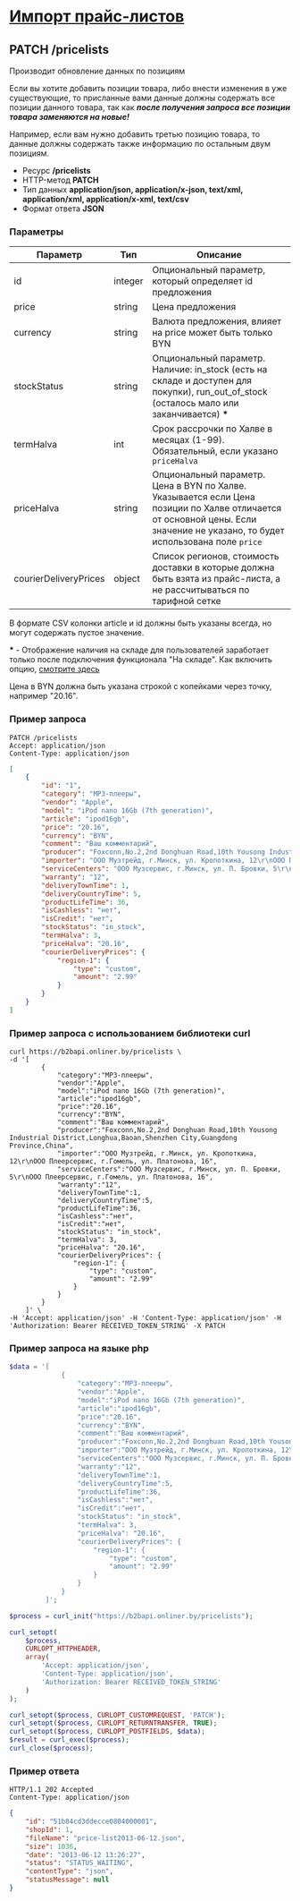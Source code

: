 # [Импорт прайс-листов](info.md)

## PATCH /pricelists

Производит обновление данных по позициям

 Если вы хотите добавить позиции товара, либо внести изменения в уже существующие,
 то присланные вами данные должны содержать все позиции данного товара,
 так как ___после получения запроса все позиции товара заменяются на новые!___

 Например, если вам нужно добавить третью позицию товара, то данные должны содержать также информацию по остальным двум позициям.


- Ресурс **/pricelists**
- HTTP-метод **PATCH**
- Тип данных **application/json, application/x-json, text/xml, application/xml, application/x-xml, text/csv**
- Формат ответа **JSON**

### Параметры

|Параметр|Тип|Описание|
|---|---|---|
|id|integer|Опциональный параметр, который определяет id предложения|
|price|string|Цена предложения|
|currency|string|Валюта предложения, влияет на price может быть только BYN|
|stockStatus|string|Опциональный параметр. Наличие: in_stock (есть на складе и доступен для покупки), run_out_of_stock (осталось мало или заканчивается) __*__|
|termHalva|int|Срок рассрочки по Халве в месяцах (1-99). Обязательный, если указано `priceHalva`|
|priceHalva|string|Опциональный параметр. Цена в BYN по Халве. Указывается если Цена позиции по Халве отличается от основной цены. Если значение не указано, то будет использована поле `price`|
|courierDeliveryPrices|object|Список регионов, стоимость доставки в которые должна быть взята из прайс-листа, а не рассчитываться по тарифной сетке|

В формате CSV колонки article и id должны быть указаны всегда, но могут содержать пустое значение.

__*__ - Отображение наличия на складе для пользователей заработает только после подключения функционала "На складе". Как включить опцию, [смотрите здесь](https://b2bwiki.onliner.by/wiki/%D0%97%D0%B0%D0%B3%D0%BB%D0%B0%D0%B2%D0%BD%D0%B0%D1%8F_%D1%81%D1%82%D1%80%D0%B0%D0%BD%D0%B8%D1%86%D0%B0#.D0.9D.D0.B0.D0.BB.D0.B8.D1.87.D0.B8.D0.B5_.D1.82.D0.BE.D0.B2.D0.B0.D1.80.D0.B0_.28.D0.B7.D0.BD.D0.B0.D1.87.D0.BA.D0.B8_.C2.AB.D0.9D.D0.B0_.D1.81.D0.BA.D0.BB.D0.B0.D0.B4.D0.B5.C2.BB.29)

Цена в BYN должна быть указана строкой с копейками через точку, например "20.16".

### Пример запроса

```http
PATCH /pricelists
Accept: application/json
Content-Type: application/json
```
```json
[
    {
        "id": "1",
        "category": "MP3-плееры",
        "vendor": "Apple",
        "model": "iPod nano 16Gb (7th generation)",
        "article": "ipod16gb",
        "price": "20.16",
        "currency": "BYN",
        "comment": "Ваш комментарий",
        "producer": "Foxconn,No.2,2nd Donghuan Road,10th Yousong Industrial District,Longhua,Baoan,Shenzhen City,Guangdong Province,China",
        "importer": "ООО Музтрейд, г.Минск, ул. Кропоткина, 12\r\nООО Плеерсервис, г.Гомель, ул. Платонова, 16",
        "serviceCenters": "ООО Музсервис, г.Минск, ул. П. Бровки, 5\r\nООО Плеерсервис, г.Гомель, ул. Платонова, 16",
        "warranty": "12",
        "deliveryTownTime": 1,
        "deliveryCountryTime": 5,
        "productLifeTime": 36,
        "isCashless": "нет",
        "isCredit": "нет",
        "stockStatus": "in_stock",
        "termHalva": 3,
        "priceHalva": "20.16",
        "courierDeliveryPrices": {
            "region-1": {
                "type": "custom",
                "amount": "2.99"
            }
        }
    }
]
```

### Пример запроса с использованием библиотеки curl

```
curl https://b2bapi.onliner.by/pricelists \
-d '[
        {
            "category":"MP3-плееры",
            "vendor":"Apple",
            "model":"iPod nano 16Gb (7th generation)",
            "article":"ipod16gb",
            "price":"20.16",
            "currency":"BYN",
            "comment":"Ваш комментарий",
            "producer":"Foxconn,No.2,2nd Donghuan Road,10th Yousong Industrial District,Longhua,Baoan,Shenzhen City,Guangdong Province,China",
            "importer":"ООО Музтрейд, г.Минск, ул. Кропоткина, 12\r\nООО Плеерсервис, г.Гомель, ул. Платонова, 16",
            "serviceCenters":"ООО Музсервис, г.Минск, ул. П. Бровки, 5\r\nООО Плеерсервис, г.Гомель, ул. Платонова, 16",
            "warranty":"12",
            "deliveryTownTime":1,
            "deliveryCountryTime":5,
            "productLifeTime":36,
            "isCashless":"нет",
            "isCredit":"нет",
            "stockStatus": "in_stock",
            "termHalva": 3,
            "priceHalva": "20.16",
            "courierDeliveryPrices": {
                "region-1": {
                    "type": "custom",
                    "amount": "2.99"
                }
            }
        }
    ]' \
-H 'Accept: application/json' -H 'Content-Type: application/json' -H 'Authorization: Bearer RECEIVED_TOKEN_STRING' -X PATCH
```

### Пример запроса на языке php

```php
$data = '[
             {
                 "category":"MP3-плееры",
                 "vendor":"Apple",
                 "model":"iPod nano 16Gb (7th generation)",
                 "article":"ipod16gb",
                 "price":"20.16",
                 "currency":"BYN",
                 "comment":"Ваш комментарий",
                 "producer":"Foxconn,No.2,2nd Donghuan Road,10th Yousong Industrial District,Longhua,Baoan,Shenzhen City,Guangdong Province,China",
                 "importer":"ООО Музтрейд, г.Минск, ул. Кропоткина, 12\r\nООО Плеерсервис, г.Гомель, ул. Платонова, 16",
                 "serviceCenters":"ООО Музсервис, г.Минск, ул. П. Бровки, 5\r\nООО Плеерсервис, г.Гомель, ул. Платонова, 16",
                 "warranty":"12",
                 "deliveryTownTime":1,
                 "deliveryCountryTime":5,
                 "productLifeTime":36,
                 "isCashless":"нет",
                 "isCredit":"нет",
                 "stockStatus": "in_stock",
                 "termHalva": 3,
                 "priceHalva": "20.16",
                 "courierDeliveryPrices": {
                     "region-1": {
                         "type": "custom",
                         "amount": "2.99"
                     }
                 }
             }
         ]';

$process = curl_init("https://b2bapi.onliner.by/pricelists");

curl_setopt(
    $process, 
    CURLOPT_HTTPHEADER, 
    array(
        'Accept: application/json', 
        'Content-Type: application/json', 
        'Authorization: Bearer RECEIVED_TOKEN_STRING'
    )
);

curl_setopt($process, CURLOPT_CUSTOMREQUEST, 'PATCH');
curl_setopt($process, CURLOPT_RETURNTRANSFER, TRUE);
curl_setopt($process, CURLOPT_POSTFIELDS, $data);
$result = curl_exec($process);
curl_close($process);
```

### Пример ответа

```http
HTTP/1.1 202 Accepted
Content-Type: application/json
```
```json
{
    "id": "51b84cd3ddecce0804000001",
    "shopId": 1,
    "fileName": "price-list2013-06-12.json",
    "size": 1036,
    "date": "2013-06-12 13:26:27",
    "status": "STATUS_WAITING",
    "contentType": "json",
    "statusMessage": null
}
```
